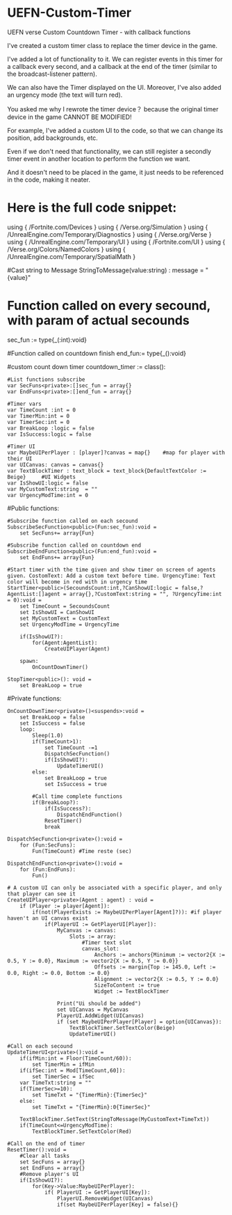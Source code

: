 # UEFN-Custom-Timer
UEFN verse Custom Countdown Timer - with callback functions

I've created a custom timer class to replace the timer device in the game.

I've added a lot of functionality to it. We can register events in this timer for a callback every second, and a callback at the end of the timer (similar to the broadcast-listener pattern).

We can also have the Timer displayed on the UI. Moreover, I've also added an urgency mode (the text will turn red).

You asked me why I rewrote the timer device？ because the original timer device in the game CANNOT BE MODIFIED!

For example, I've added a custom UI to the code, so that we can change its position, add backgrounds, etc.

Even if we don't need that functionality, we can still register a secondly timer event in another location to perform the function we want.

And it doesn't need to be placed in the game, it just needs to be referenced in the code, making it neater.

Here is the full code snippet:
=================================================================================================================================

using { /Fortnite.com/Devices }
using { /Verse.org/Simulation }
using { /UnrealEngine.com/Temporary/Diagnostics }
using { /Verse.org/Verse }
using { /UnrealEngine.com/Temporary/UI }
using { /Fortnite.com/UI }
using { /Verse.org/Colors/NamedColors }
using { /UnrealEngine.com/Temporary/SpatialMath }

#Cast string to Message
StringToMessage<localizes>(value:string) : message = "{value}"

# Function called on every secound, with param of actual secounds
sec_fun := type{_(:int):void}

#Function called on countdown finish
end_fun:= type{_():void}

#custom count down timer
countdown_timer := class():

    #List functions subscribe
    var SecFuns<private>:[]sec_fun = array{}
    var EndFuns<private>:[]end_fun = array{}
    
    #Timer vars
    var TimeCount :int = 0
    var TimerMin:int = 0 
    var TimerSec:int = 0 
    var BreakLoop :logic = false
    var IsSuccess:logic = false
    
    #Timer UI
    var MaybeUIPerPlayer : [player]?canvas = map{}    #map for player with their UI
    var UICanvas: canvas = canvas{}
    var TextBlockTimer : text_block = text_block{DefaultTextColor := Beige}     #UI Widgets
    var IsShowUI:logic = false
    var MyCustomText:string  = ""
    var UrgencyModTime:int = 0

#Public functions:

    #Subscribe function called on each secound
    SubscribeSecFunction<public>(Fun:sec_fun):void =
        set SecFuns+= array{Fun}

    #Subscribe function called on countdown end
    SubscribeEndFunction<public>(Fun:end_fun):void =
        set EndFuns+= array{Fun}

    #Start timer with the time given and show timer on screen of agents given. CostomText: Add a custom text before time. UrgencyTime: Text color will become in red with in urgency time
    StartTimer<public>(SecoundsCount:int,?CanShowUI:logic = false,?AgentList:[]agent = array{},?CustomText:string = "", ?UrgencyTime:int = 0):void = 
        set TimeCount = SecoundsCount
        set IsShowUI = CanShowUI
        set MyCustomText = CustomText
        set UrgencyModTime = UrgencyTime

        if(IsShowUI?):
            for(Agent:AgentList):
                CreateUIPlayer(Agent)

        spawn:
            OnCountDownTimer()

    StopTimer<public>(): void = 
        set BreakLoop = true

#Private functions:

    OnCountDownTimer<private>()<suspends>:void = 
        set BreakLoop = false
        set IsSuccess = false
        loop:
            Sleep(1.0)
            if(TimeCount>1):
                set TimeCount -=1
                DispatchSecFunction()
                if(IsShowUI?):
                    UpdateTimerUI()
            else:
                set BreakLoop = true
                set IsSuccess = true

            #Call time complete functions
            if(BreakLoop?):
                if(IsSuccess?):
                    DispatchEndFunction()
                ResetTimer()
                break
                
    DispatchSecFunction<private>():void =
        for (Fun:SecFuns): 
            Fun(TimeCount) #Time reste (sec)

    DispatchEndFunction<private>():void =
        for (Fun:EndFuns): 
            Fun()

    # A custom UI can only be associated with a specific player, and only that player can see it
    CreateUIPlayer<private>(Agent : agent) : void =
        if (Player := player[Agent]):
            if(not(PlayerExists := MaybeUIPerPlayer[Agent]?)): #if player haven't an UI canvas exist
                if(PlayerUI := GetPlayerUI[Player]):    
                    MyCanvas := canvas:
                        Slots := array:
                            #Timer text slot
                            canvas_slot:
                                Anchors := anchors{Minimum := vector2{X := 0.5, Y := 0.0}, Maximum := vector2{X := 0.5, Y := 0.0}}
                                Offsets := margin{Top := 145.0, Left := 0.0, Right := 0.0, Bottom := 0.0}
                                Alignment := vector2{X := 0.5, Y := 0.0}
                                SizeToContent := true
                                Widget := TextBlockTimer

                    Print("Ui should be added")
                    set UICanvas = MyCanvas
                    PlayerUI.AddWidget(UICanvas)
                    if (set MaybeUIPerPlayer[Player] = option{UICanvas}):
                        TextBlockTimer.SetTextColor(Beige)
                        UpdateTimerUI()

    #Call on each secound
    UpdateTimerUI<private>():void = 
        if(ifMin:int = Floor(TimeCount/60)):
            set TimerMin = ifMin
        if(ifSec:int = Mod[TimeCount,60]):
            set TimerSec = ifSec 
        var TimeTxt:string = ""
        if(TimerSec>=10):
            set TimeTxt = "{TimerMin}:{TimerSec}"
        else:
            set TimeTxt = "{TimerMin}:0{TimerSec}"

        TextBlockTimer.SetText(StringToMessage(MyCustomText+TimeTxt))
        if(TimeCount<=UrgencyModTime):
            TextBlockTimer.SetTextColor(Red)

    #Call on the end of timer
    ResetTimer():void =
        #Clear all tasks
        set SecFuns = array{} 
        set EndFuns = array{}
        #Remove player's UI
        if(IsShowUI?):
            for(Key->Value:MaybeUIPerPlayer):
                if( PlayerUI := GetPlayerUI[Key]):
                    PlayerUI.RemoveWidget(UICanvas)
                    if(set MaybeUIPerPlayer[Key] = false){}

    

